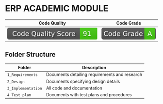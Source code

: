 # ERP ACADEMIC MODULE



 | Code Quality | Code Grade |
|----------|-------|
|![t](https://github.com/nk122/ERP_ACADEMIC_MODULE/blob/c738be1223c6fa5ecd9023139f40462c61cdb5bf/1_Requirements/svg.svg)|![y](https://github.com/nk122/ERP_ACADEMIC_MODULE/blob/a9e44482e3550b5738bb094e2a2332d8f36dd65f/1_Requirements/svg%20(1).svg)|



## Folder Structure
Folder             | Description
-------------------| -----------------------------------------
`1_Requirements`   | Documents detailing requirements and research
`2_Design`         | Documents specifying design details
`3_Implementation` | All code and documentation
`4_Test_plan`      | Documents with test plans and procedures



